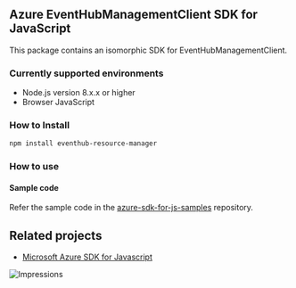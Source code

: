 ## Azure EventHubManagementClient SDK for JavaScript

This package contains an isomorphic SDK for EventHubManagementClient.

### Currently supported environments

- Node.js version 8.x.x or higher
- Browser JavaScript

### How to Install

```bash
npm install eventhub-resource-manager
```

### How to use

#### Sample code

Refer the sample code in the [azure-sdk-for-js-samples](https://github.com/Azure/azure-sdk-for-js-samples) repository.

## Related projects

- [Microsoft Azure SDK for Javascript](https://github.com/Azure/azure-sdk-for-js)


![Impressions](https://azure-sdk-impressions.azurewebsites.net/api/impressions/azure-sdk-for-js%2Fsdk%2Fcdn%2Farm-cdn%2FREADME.png)